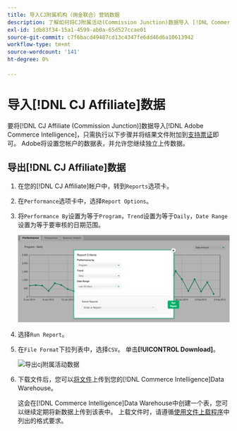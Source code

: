 ```yaml
---
title: 导入CJ附属机构（佣金联合）营销数据
description: 了解如何将CJ附属活动(Commission Junction)数据导入 [!DNL Commerce Intelligence].L Commerce Intelligence。
exl-id: 1db83f34-15a1-4599-ab0a-65d527ccae01
source-git-commit: c7f6bacd49487cd13c4347fe6dd46d6a10613942
workflow-type: tm+mt
source-wordcount: '141'
ht-degree: 0%

---
```


# 导入[!DNL CJ Affiliate]数据

要将[!DNL CJ Affiliate (Commission Junction)]数据导入[!DNL Adobe Commerce Intelligence]，只需执行以下步骤并将结果文件附加到[支持票证](https://experienceleague.adobe.com/docs/commerce-knowledge-base/kb/troubleshooting/miscellaneous/mbi-service-policies.html?lang=zh-Hans)即可。 Adobe将设置您帐户的数据表，并允许您继续独立上传数据。

## 导出[!DNL CJ Affiliate]数据

1. 在您的[!DNL CJ Affiliate]帐户中，转到`Reports`选项卡。

1. 在`Performance`选项卡中，选择`Report Options`。

1. 将`Performance By`设置为等于`Program`，`Trend`设置为等于`Daily`，`Date Range`设置为等于要审核的日期范围。

   ![export-cj-affiliate-data](../../../assets/export-cj-affiliate-data-1.png)<!--{:.zoom}-->

1. 选择`Run Report`。

1. 在`File Format`下拉列表中，选择`CSV`。  单击&#x200B;**[!UICONTROL Download]**。

   ![导出cj附属活动数据](../../../assets/export-an-individual-order-2.jpg)<!--{:.zoom}-->

1. 下载文件后，您可以[将文件](../connecting-data/using-file-uploader.md)上传到您的[!DNL Commerce Intelligence]Data Warehouse。

   这会在[!DNL Commerce Intelligence]Data Warehouse中创建一个表，您可以继续定期将新数据上传到该表中。 上载文件时，请遵循[使用文件上载程序](../connecting-data/using-file-uploader.md)中列出的格式要求。
